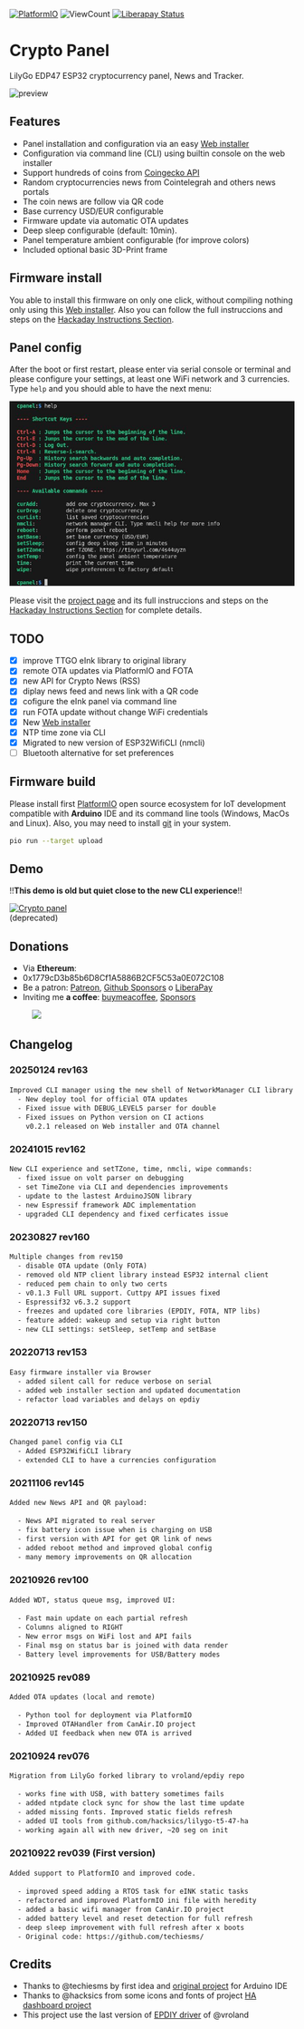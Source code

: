 [![PlatformIO](https://github.com/hpsaturn/crypto-currency/workflows/PlatformIO/badge.svg)](https://github.com/hpsaturn/crypto-currency/actions/) ![ViewCount](https://views.whatilearened.today/views/github/hpsaturn/crypto-currency.svg) [![Liberapay Status](http://img.shields.io/liberapay/receives/hpsaturn.svg?logo=liberapay)](https://liberapay.com/hpsaturn)

# Crypto Panel

LilyGo EDP47 ESP32 cryptocurrency panel, News and Tracker.

![preview](images/photo.jpg)

## Features

- Panel installation and configuration via an easy [Web installer](https://hpsaturn.com/crypto-panel-installer/)
- Configuration via command line (CLI) using builtin console on the web installer
- Support hundreds of coins from [Coingecko API](https://api.coingecko.com/api/v3/coins/list?include_platform=false)
- Random cryptocurrencies news from Cointelegrah and others news portals
- The coin news are follow via QR code
- Base currency USD/EUR configurable
- Firmware update via automatic OTA updates
- Deep sleep configurable (default: 10min).
- Panel temperature ambient configurable (for improve colors)
- Included optional basic 3D-Print frame

## Firmware install

You able to install this firmware on only one click, without compiling nothing only using this [Web installer](https://hpsaturn.com/crypto-panel-installer/). Also you can follow the full instruccions and steps on the [Hackaday Instructions Section](https://hackaday.io/project/182527/instructions).

## Panel config

After the boot or first restart, please enter via serial console or terminal and please configure your settings, at least one WiFi network and 3 currencies. Type `help` and you should able to have the next menu:

![CPanel CLI demo](images/cli_help.jpg)

Please visit the [project page](https://hackaday.io/project/182527-crypto-news-eink-panel) and its full instruccions and steps on the [Hackaday Instructions Section](https://hackaday.io/project/182527/instructions) for complete details.

## TODO

- [x] improve TTGO eInk library to original library
- [x] remote OTA updates via PlatformIO and FOTA
- [x] new API for Crypto News (RSS)
- [x] diplay news feed and news link with a QR code
- [x] cofigure the eInk panel via command line
- [x] run FOTA update without change WiFi credentials
- [x] New [Web installer](https://hpsaturn.com/crypto-panel-installer/)
- [x] NTP time zone via CLI
- [x] Migrated to new version of ESP32WifiCLI (nmcli)
- [ ] Bluetooth alternative for set preferences

## Firmware build

Please install first [PlatformIO](http://platformio.org/) open source ecosystem for IoT development compatible with **Arduino** IDE and its command line tools (Windows, MacOs and Linux). Also, you may need to install [git](http://git-scm.com/) in your system.

```bash
pio run --target upload
```

## Demo

!!**This demo is old but quiet close to the new CLI experience**!!  

[![Crypto panel](https://raw.githubusercontent.com/hpsaturn/esp32-wifi-cli/master/images/cryptopanel_preview.jpg)](https://youtu.be/oyav6SvN870)  
(deprecated)

## Donations

- Via **Ethereum**:
- 0x1779cD3b85b6D8Cf1A5886B2CF5C53a0E072C108
- Be a patron: [Patreon](https://www.patreon.com/hpsaturn), [Github Sponsors](https://github.com/sponsors/hpsaturn) o [LiberaPay](https://liberapay.com/hpsaturn)
- Inviting me **a coffee**: [buymeacoffee](https://www.buymeacoffee.com/hpsaturn), [Sponsors](https://github.com/sponsors/hpsaturn?frequency=one-time)

<a href="images/ethereum_donation_address.png" target="_blank" style="padding-left: 40px" ><img src="images/ethereum_donation_address.png" width="180" ></a>


## Changelog


### 20250124 rev163

```shell
Improved CLI manager using the new shell of NetworkManager CLI library
  - New deploy tool for official OTA updates
  - Fixed issue with DEBUG_LEVEL5 parser for double
  - Fixed issues on Python version on CI actions
    v0.2.1 released on Web installer and OTA channel
```

### 20241015 rev162

```shell
New CLI experience and setTZone, time, nmcli, wipe commands:
  - fixed issue on volt parser on debugging
  - set TimeZone via CLI and dependencies improvements
  - update to the lastest ArduinoJSON library
  - new Espressif framework ADC implementation
  - upgraded CLI dependency and fixed cerficates issue
```

### 20230827 rev160

```shell
Multiple changes from rev150
  - disable OTA update (Only FOTA)
  - removed old NTP client library instead ESP32 internal client
  - reduced pem chain to only two certs
  - v0.1.3 Full URL support. Cuttpy API issues fixed
  - Espressif32 v6.3.2 support
  - freezes and updated core libraries (EPDIY, FOTA, NTP libs)
  - feature added: wakeup and setup via right button
  - new CLI settings: setSleep, setTemp and setBase
```

### 20220713 rev153

```shell
Easy firmware installer via Browser
  - added silent call for reduce verbose on serial
  - added web installer section and updated documentation
  - refactor load variables and delays on epdiy
```

### 20220713 rev150

```shell
Changed panel config via CLI
  - Added ESP32WifiCLI library
  - extended CLI to have a currencies configuration
```

### 20211106 rev145

```shell
Added new News API and QR payload:

  - News API migrated to real server 
  - fix battery icon issue when is charging on USB 
  - first version with API for get QR link of news
  - added reboot method and improved global config
  - many memory improvements on QR allocation
```

### 20210926 rev100

```shell
Added WDT, status queue msg, improved UI:

  - Fast main update on each partial refresh
  - Columns aligned to RIGHT
  - New error msgs on WiFi lost and API fails
  - Final msg on status bar is joined with data render
  - Battery level improvements for USB/Battery modes
```

### 20210925 rev089

```shell
Added OTA updates (local and remote)

  - Python tool for deployment via PlatformIO
  - Improved OTAHandler from CanAir.IO project
  - Added UI feedback when new OTA is arrived
```

### 20210924 rev076

```shell
Migration from LilyGo forked library to vroland/epdiy repo

  - works fine with USB, with battery sometimes fails
  - added ntpdate clock sync for show the last time update
  - added missing fonts. Improved static fields refresh
  - added UI tools from github.com/hacksics/lilygo-t5-47-ha
  - working again all with new driver, ~20 seg on init
```

### 20210922 rev039 (First version)

```shell
Added support to PlatformIO and improved code.

  - improved speed adding a RTOS task for eINK static tasks
  - refactored and improved PlatformIO ini file with heredity
  - added a basic wifi manager from CanAir.IO project
  - added battery level and reset detection for full refresh
  - deep sleep improvement with full refresh after x boots
  - Original code: https://github.com/techiesms/  
```

## Credits

- Thanks to @techiesms by first idea and [original project](https://github.com/techiesms/) for Arduino IDE
- Thanks to @hacksics from some icons and fonts of project [HA dashboard project](https://github.com/hacksics/lilygo-t5-47-ha)
- This project use the last version of [EPDIY driver](https://github.com/vroland/epdiy) of @vroland
